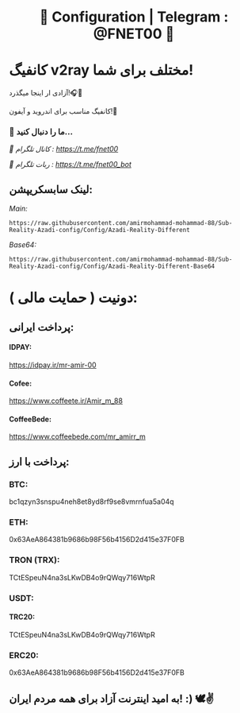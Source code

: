 <h1 align="center">🌿 Configuration | Telegram : @FNET00 🚀</h1>

# کانفیگ v2ray مختلف برای شما!


آزادی ار اینجا میگذرد!🎧🤍

کانفیگ مناسب برای اندروید و آیفون!🚀‌‌
 
### 👀 ما را دنبال کنید...

_🔰 کانال تلگرام : https://t.me/fnet00_

_🤖 ربات تلگرام : https://t.me/fnet00_bot_


## لینک سابسکریپشن: 

*Main:* 

```https://raw.githubusercontent.com/amirmohammad-mohammad-88/Sub-Reality-Azadi-config/Config/Azadi-Reality-Different```

*Base64:*

```https://raw.githubusercontent.com/amirmohammad-mohammad-88/Sub-Reality-Azadi-config/Config/Azadi-Reality-Different-Base64```

# دونیت ( حمایت مالی ):

## پرداخت ایرانی: 

#### IDPAY: 
https://idpay.ir/mr-amir-00

#### Cofee: 
https://www.coffeete.ir/Amir_m_88

#### CoffeeBede: 
https://www.coffeebede.com/mr_amirr_m

## پرداخت با ارز: 

### BTC: 
bc1qzyn3snspu4neh8et8yd8rf9se8vmrnfua5a04q

### ETH: 
0x63AeA864381b9686b98F56b4156D2d415e37F0FB

### TRON (TRX): 
TCtESpeuN4na3sLKwDB4o9rQWqy716WtpR


### USDT: 

#### TRC20: 
TCtESpeuN4na3sLKwDB4o9rQWqy716WtpR

### ERC20: 
0x63AeA864381b9686b98F56b4156D2d415e37F0FB

## به امید اینترنت آزاد برای همه مردم ایران! :) 🕊️✌️

